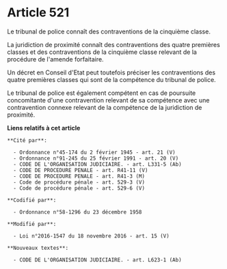 # Article 521

Le tribunal de police connaît des contraventions de la cinquième classe.

La juridiction de proximité connaît des contraventions des quatre premières classes et des contraventions de la cinquième
classe relevant de la procédure de l'amende forfaitaire.

Un décret en Conseil d'Etat peut toutefois préciser les contraventions des quatre premières classes qui sont de la compétence
du tribunal de police.

Le tribunal de police est également compétent en cas de poursuite concomitante d'une contravention relevant de sa compétence
avec une contravention connexe relevant de la compétence de la juridiction de proximité.

**Liens relatifs à cet article**

	**Cité par**:

	  - Ordonnance n°45-174 du 2 février 1945 - art. 21 (V)
	  - Ordonnance n°91-245 du 25 février 1991 - art. 20 (V)
	  - CODE DE L'ORGANISATION JUDICIAIRE. - art. L331-5 (Ab)
	  - CODE DE PROCEDURE PENALE - art. R41-11 (V)
	  - CODE DE PROCEDURE PENALE - art. R41-3 (M)
	  - Code de procédure pénale - art. 529-3 (V)
	  - Code de procédure pénale - art. 529-6 (V)

	**Codifié par**:

	  - Ordonnance n°58-1296 du 23 décembre 1958

	**Modifié par**:

	  - Loi n°2016-1547 du 18 novembre 2016 - art. 15 (V)

	**Nouveaux textes**:

	  - CODE DE L'ORGANISATION JUDICIAIRE. - art. L623-1 (Ab)
